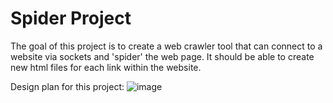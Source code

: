 # Spider Project
The goal of this project is to create a web crawler tool that can connect to a website via sockets and 'spider' the web page.  It should be able to create new html files for each link within the website.

Design plan for this project:
![image](https://user-images.githubusercontent.com/101140241/216650901-fa226701-3997-451c-be9f-7630abf28d3e.png)

